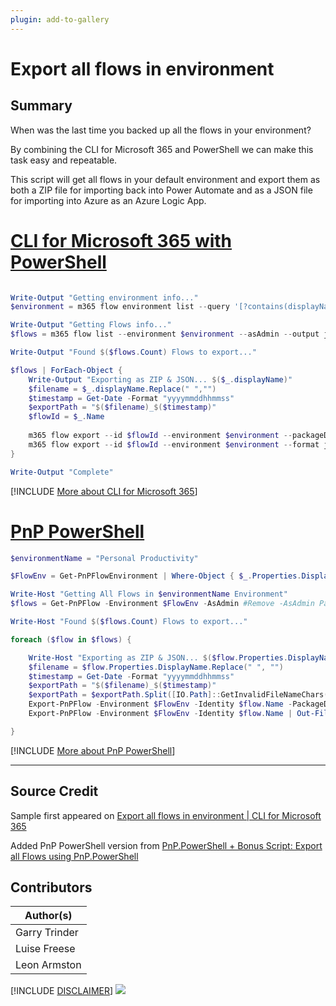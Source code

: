 ```yaml
---
plugin: add-to-gallery
---
```


# Export all flows in environment

## Summary

When was the last time you backed up all the flows in your environment?

By combining the CLI for Microsoft 365 and PowerShell we can make this task easy and repeatable.

This script will get all flows in your default environment and export them as both a ZIP file for importing back into Power Automate and as a JSON file for importing into Azure as an Azure Logic App.

# [CLI for Microsoft 365 with PowerShell](#tab/cli-m365-ps)
```powershell

Write-Output "Getting environment info..."
$environment = m365 flow environment list --query '[?contains(displayName,`default`)] .name'

Write-Output "Getting Flows info..."
$flows = m365 flow list --environment $environment --asAdmin --output json | ConvertFrom-JSON

Write-Output "Found $($flows.Count) Flows to export..."

$flows | ForEach-Object {
    Write-Output "Exporting as ZIP & JSON... $($_.displayName)"
    $filename = $_.displayName.Replace(" ","")
    $timestamp = Get-Date -Format "yyyymmddhhmmss"
    $exportPath = "$($filename)_$($timestamp)"
    $flowId = $_.Name
    
    m365 flow export --id $flowId --environment $environment --packageDisplayName $_.displayName --path "$exportPath.zip"
    m365 flow export --id $flowId --environment $environment --format json --path "$exportPath.json"
}

Write-Output "Complete"

```
[!INCLUDE [More about CLI for Microsoft 365](../../docfx/includes/MORE-CLIM365.md)]

# [PnP PowerShell](#tab/pnpps)
```powershell
$environmentName = "Personal Productivity"

$FlowEnv = Get-PnPFlowEnvironment | Where-Object { $_.Properties.DisplayName -eq $environmentName }

Write-Host "Getting All Flows in $environmentName Environment"
$flows = Get-PnPFlow -Environment $FlowEnv -AsAdmin #Remove -AsAdmin Parameter to only target Flows you have permission to access

Write-Host "Found $($flows.Count) Flows to export..."

foreach ($flow in $flows) {

    Write-Host "Exporting as ZIP & JSON... $($flow.Properties.DisplayName)"
    $filename = $flow.Properties.DisplayName.Replace(" ", "")
    $timestamp = Get-Date -Format "yyyymmddhhmmss"
    $exportPath = "$($filename)_$($timestamp)"
    $exportPath = $exportPath.Split([IO.Path]::GetInvalidFileNameChars()) -join '_'
    Export-PnPFlow -Environment $FlowEnv -Identity $flow.Name -PackageDisplayName $flow.Properties.DisplayName -AsZipPackage -OutPath "$exportPath.zip" -Force
    Export-PnPFlow -Environment $FlowEnv -Identity $flow.Name | Out-File "$exportPath.json"

}

```
[!INCLUDE [More about PnP PowerShell](../../docfx/includes/MORE-PNPPS.md)]
***

## Source Credit

Sample first appeared on [Export all flows in environment | CLI for Microsoft 365](https://pnp.github.io/cli-microsoft365/sample-scripts/flow/export-all-flows-in-environment/)

Added PnP PowerShell version from [PnP.PowerShell + Bonus Script: Export all Flows using PnP.PowerShell](https://www.leonarmston.com/2021/01/testing-out-the-new-power-automate-flow-commands-in-pnp-powershell-bonus-script-export-all-flows-using-pnp-powershell/)
## Contributors

| Author(s) |
|-----------|
| Garry Trinder |
| Luise Freese |
| Leon Armston |

[!INCLUDE [DISCLAIMER](../../docfx/includes/DISCLAIMER.md)]
<img src="https://telemetry.sharepointpnp.com/script-samples/scripts/flow-export-all-flows-in-environment" aria-hidden="true" />
